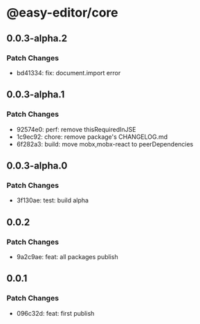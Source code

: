 # @easy-editor/core

## 0.0.3-alpha.2

### Patch Changes

- bd41334: fix: document.import error

## 0.0.3-alpha.1

### Patch Changes

- 92574e0: perf: remove thisRequiredInJSE
- 1c9ec92: chore: remove package's CHANGELOG.md
- 6f282a3: build: move mobx,mobx-react to peerDependencies

## 0.0.3-alpha.0

### Patch Changes

- 3f130ae: test: build alpha

## 0.0.2

### Patch Changes

- 9a2c9ae: feat: all packages publish

## 0.0.1

### Patch Changes

- 096c32d: feat: first publish
